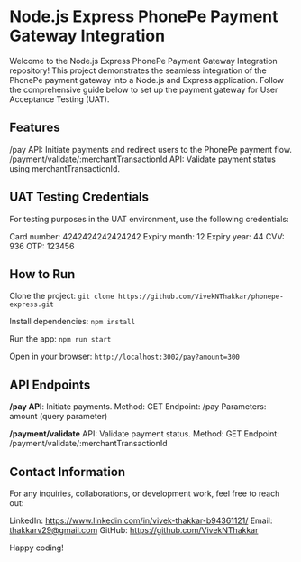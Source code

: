 # Node.js Express PhonePe Payment Gateway Integration

Welcome to the Node.js Express PhonePe Payment Gateway Integration repository! This project demonstrates the seamless integration of the PhonePe payment gateway into a Node.js and Express application. Follow the comprehensive guide below to set up the payment gateway for User Acceptance Testing (UAT).

## Features

/pay API: Initiate payments and redirect users to the PhonePe payment flow.
/payment/validate/:merchantTransactionId API: Validate payment status using merchantTransactionId.

## UAT Testing Credentials

For testing purposes in the UAT environment, use the following credentials:

Card number: 4242424242424242
Expiry month: 12
Expiry year: 44
CVV: 936
OTP: 123456

## How to Run

Clone the project:
`git clone https://github.com/VivekNThakkar/phonepe-express.git`

Install dependencies:
`npm install`

Run the app:
`npm run start`

Open in your browser:
`http://localhost:3002/pay?amount=300`


## API Endpoints
**/pay API**: Initiate payments.
Method: GET
Endpoint: /pay
Parameters: amount (query parameter)

**/payment/validate** API: Validate payment status.
Method: GET
Endpoint: /payment/validate/:merchantTransactionId


## Contact Information
For any inquiries, collaborations, or development work, feel free to reach out:

LinkedIn: https://www.linkedin.com/in/vivek-thakkar-b94361121/
Email: thakkarv29@gmail.com
GitHub: https://github.com/VivekNThakkar

Happy coding!